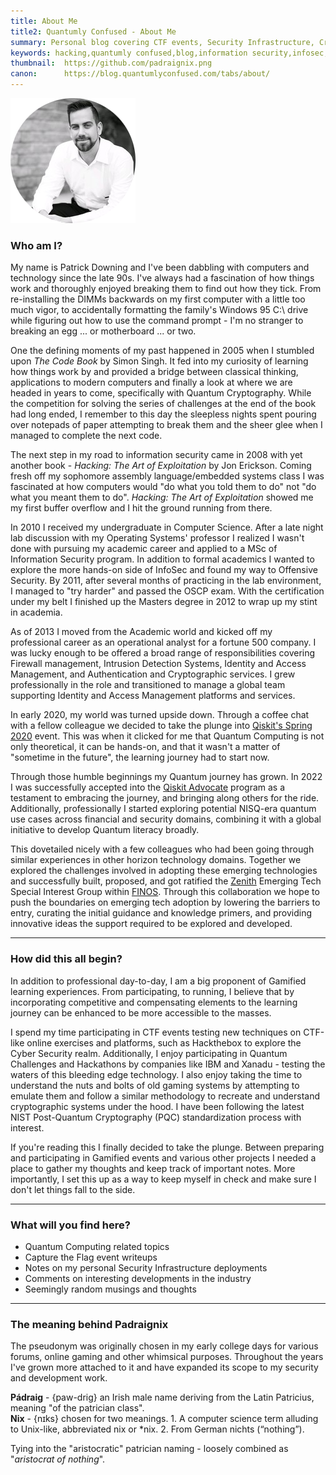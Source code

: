```yaml
---
title: About Me
title2: Quantumly Confused - About Me
summary: Personal blog covering CTF events, Security Infrastructure, Cryptography, Innovation, Quantum Technology and related adventures
keywords: hacking,quantumly confused,blog,information security,infosec,hackthebox,quantum computing,quantum technology,emulation,emulators,reverse engineering,innovation
thumbnail:  https://github.com/padraignix.png
canon:      https://blog.quantumlyconfused.com/tabs/about/
---
```



![me](/assets/0.png)

### Who am I?

My name is Patrick Downing and I've been dabbling with computers and technology since the late 90s. I've always had a fascination of how things work and thoroughly enjoyed breaking them to find out how they tick. From re-installing the DIMMs backwards on my first computer with a little too much vigor, to accidentally formatting the family's Windows 95 C:\ drive while figuring out how to use the command prompt - I'm no stranger to breaking an egg ... or motherboard ... or two.

One the defining moments of my past happened in 2005 when I stumbled upon <i>The Code Book</i> by Simon Singh. It fed into my curiosity of learning how things work by and provided a bridge between classical thinking, applications to modern computers and finally a look at where we are headed in years to come, specifically with Quantum Cryptography. While the competition for solving the series of challenges at the end of the book had long ended, I remember to this day the sleepless nights spent pouring over notepads of paper attempting to break them and the sheer glee when I managed to complete the next code.

The next step in my road to information security came in 2008 with yet another book - <i>Hacking: The Art of Exploitation</i> by Jon Erickson. Coming fresh off my sophomore assembly language/embedded systems class I was fascinated at how computers would "do what you told them to do" not "do what you meant them to do". <i>Hacking: The Art of Exploitation</i> showed me my first buffer overflow and I hit the ground running from there.

In 2010 I received my undergraduate in Computer Science. After a late night lab discussion with my Operating Systems' professor I realized I wasn't done with pursuing my academic career and applied to a MSc of Information Security program. In addition to formal academics I wanted to explore the more hands-on side of InfoSec and found my way to Offensive Security. By 2011, after several months of practicing in the lab environment, I managed to "try harder" and passed the OSCP exam. With the certification under my belt I finished up the Masters degree in 2012 to wrap up my stint in academia.

As of 2013 I moved from the Academic world and kicked off my professional career as an operational analyst for a fortune 500 company. I was lucky enough to be offered a broad range of responsibilities covering Firewall management, Intrusion Detection Systems, Identity and Access Management, and Authentication and Cryptographic services. I grew professionally in the role and transitioned to manage a global team supporting Identity and Access Management platforms and services. 

In early 2020, my world was turned upside down. Through a coffee chat with a fellow colleague we decided to take the plunge into [Qiskit's Spring 2020](https://blog.quantumlyconfused.com/quantum-computing/2020/05/09/ibm-quantum-challenge/) event. This was when it clicked for me that Quantum Computing is not only theoretical, it can be hands-on, and that it wasn't a matter of "sometime in the future", the learning journey had to start now.

Through those humble beginnings my Quantum journey has grown. In 2022 I was successfully accepted into the [Qiskit Advocate](https://qiskit.org/advocates/) program as a testament to embracing the journey, and bringing along others for the ride. Additionally, professionally I started exploring potential NISQ-era quantum use cases across financial and security domains, combining it with a global initiative to develop Quantum literacy broadly.

This dovetailed nicely with a few colleagues who had been going through similar experiences in other horizon technology domains. Together we explored the challenges involved in adopting these emerging technologies and successfully built, proposed, and got ratified the [Zenith](https://github.com/finos/zenith) Emerging Tech Special Interest Group within [FINOS](https://finos.org/). Through this collaboration we hope to push the boundaries on emerging tech adoption by lowering the barriers to entry, curating the initial guidance and knowledge primers, and providing innovative ideas the support required to be explored and developed.

---
      
### How did this all begin?

In addition to professional day-to-day, I am a big proponent of Gamified learning experiences. From participating, to running, I believe that by incorporating competitive and compensating elements to the learning journey can be enhanced to be more accessible to the masses.

I spend my time participating in CTF events testing new techniques on CTF-like online exercises and platforms, such as Hackthebox to explore the Cyber Security realm. Additionally, I enjoy participating in Quantum Challenges and Hackathons by companies like IBM and Xanadu - testing the waters of this bleeding edge technology. I also enjoy taking the time to understand the nuts and bolts of old gaming systems by attempting to emulate them and follow a similar methodology to recreate and understand cryptographic systems under the hood. I have been following the latest NIST Post-Quantum Cryptography (PQC) standardization process with interest.

If you're reading this I finally decided to take the plunge. Between preparing and participating in Gamified events and various other projects I needed a place to gather my thoughts and keep track of important notes. More importantly, I set this up as a way to keep myself in check and make sure I don't let things fall to the side.

---

### What will you find here?

<ul>
    <li>Quantum Computing related topics</li>
    <li>Capture the Flag event writeups</li>
    <li>Notes on my personal Security Infrastructure deployments</li>
    <li>Comments on interesting developments in the industry</li>
    <li>Seemingly random musings and thoughts</li>
</ul>

---
      
### The meaning behind Padraignix

The pseudonym was originally chosen in my early college days for various forums, online gaming and other whimsical purposes. Throughout the years I've grown more attached to it and have expanded its scope to my security and development work.

<b>Pádraig</b> - {paw-drig} an Irish male name deriving from the Latin Patricius, meaning "of the patrician class".  
<b>Nix</b> - {nɪks} chosen for two meanings. 1. A computer science term alluding to Unix-like, abbreviated nix or *nix. 2. From German nichts (“nothing”).

Tying into the "aristocratic" patrician naming - loosely combined as "<i>aristocrat of nothing</i>".
